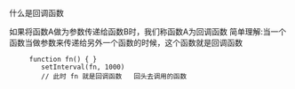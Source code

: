 什么是回调函数 

如果将函数A做为参数传递给函数B时，我们称函数A为回调函数
简单理解:当一个函数当做参数来传递给另外一个函数的时候，这个函数就是回调函数


~~~
     function fn() { }
        setInterval(fn, 1000)
        // 此时 fn 就是回调函数   回头去调用的函数
~~~
